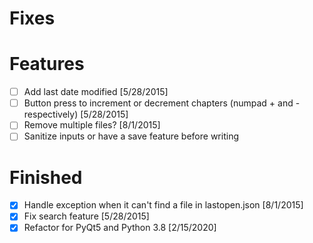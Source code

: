 # Fixes

# Features
- [ ] Add last date modified [5/28/2015]
- [ ] Button press to increment or decrement chapters (numpad + and - respectively) [5/28/2015]
- [ ] Remove multiple files? [8/1/2015]
- [ ] Sanitize inputs or have a save feature before writing

# Finished
- [x] Handle exception when it can't find a file in lastopen.json [8/1/2015]
- [x] Fix search feature [5/28/2015]
- [x] Refactor for PyQt5 and Python 3.8 [2/15/2020]
